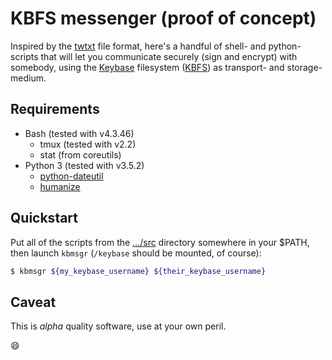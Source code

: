 # KBFS messenger (proof of concept)

Inspired by the [twtxt](https://github.com/buckket/twtxt) file format, here's
a handful of shell- and python-scripts that will let you communicate securely
(sign and encrypt) with somebody, using the [Keybase](https://keybase.io/)
filesystem ([KBFS](https://keybase.io/docs/kbfs)) as transport- and
storage-medium.

## Requirements

* Bash (tested with v4.3.46)
  * tmux (tested with v2.2)
  * stat (from coreutils)
* Python 3 (tested with v3.5.2)
  * [python-dateutil](https://pypi.python.org/pypi/python-dateutil/)
  * [humanize](https://pypi.python.org/pypi/humanize/)

## Quickstart

Put all of the scripts from the
[…/src](https://github.com/kseistrup/kbmsgr/tree/master/src)
directory somewhere in your $PATH, then launch `kbmsgr`
(`/keybase` should be mounted, of course):

```sh
$ kbmsgr ${my_keybase_username} ${their_keybase_username}
```

## Caveat

This is *alpha* quality software, use at your own peril.

:smile:
